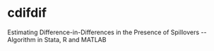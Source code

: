 # cdifdif
Estimating Difference-in-Differences in the Presence of Spillovers -- Algorithm in Stata, R and MATLAB
